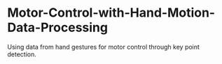 # Motor-Control-with-Hand-Motion-Data-Processing
Using data from hand gestures for motor control through key point detection.
